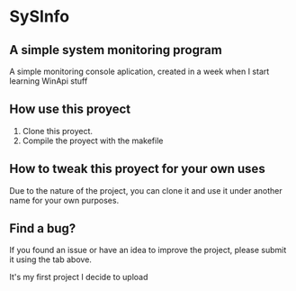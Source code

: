 # SySInfo

## A simple system monitoring program

A simple monitoring console aplication, created in a week when I start learning WinApi stuff 

## How use this proyect
1. Clone this proyect.
2. Compile the proyect with the makefile

## How to tweak this proyect for your own uses
Due to the nature of the project, you can clone it and use it under another name for your own purposes.

## Find a bug?
If you found an issue or have an idea to improve the project, please submit it using the tab above.

It's my first project I decide to upload
